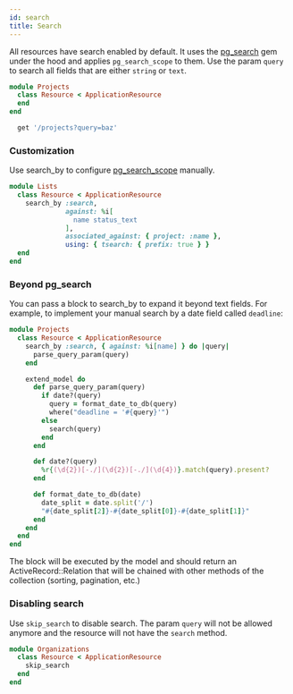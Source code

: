 ```yaml
---
id: search
title: Search
---
```


All resources have search enabled by default. It uses the [pg_search](https://github.com/Casecommons/pg_search) gem under the hood and applies `pg_search_scope` to them.
Use the param `query` to search all fields that are either `string` or `text`.

```ruby
module Projects
  class Resource < ApplicationResource
  end
end
```

```ruby
  get '/projects?query=baz'
```

### Customization

Use search_by to configure [pg_search_scope](https://github.com/Casecommons/pg_search#pg_search_scope) manually.

```ruby
module Lists
  class Resource < ApplicationResource
    search_by :search,
              against: %i[
                name status_text
              ],
              associated_against: { project: :name },
              using: { tsearch: { prefix: true } }
  end
end
```

### Beyond pg_search

You can pass a block to search_by to expand it beyond text fields. For example, to implement your manual search by a date field called `deadline`:

```ruby
module Projects
  class Resource < ApplicationResource
    search_by :search, { against: %i[name] } do |query|
      parse_query_param(query)
    end

    extend_model do
      def parse_query_param(query)
        if date?(query)
          query = format_date_to_db(query)
          where("deadline = '#{query}'")
        else
          search(query)
        end
      end

      def date?(query)
        %r{(\d{2})[-./](\d{2})[-./](\d{4})}.match(query).present?
      end

      def format_date_to_db(date)
        date_split = date.split('/')
        "#{date_split[2]}-#{date_split[0]}-#{date_split[1]}"
      end
    end
  end
end
```

The block will be executed by the model and should return an ActiveRecord::Relation that will be chained with other methods of the collection (sorting, pagination, etc.)

### Disabling search

Use `skip_search` to disable search. The param `query` will not be allowed anymore and the resource will not have the `search` method.

```ruby
module Organizations
  class Resource < ApplicationResource
    skip_search
  end
end
```

